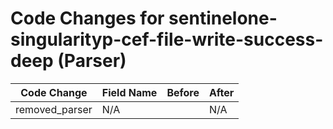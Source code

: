 # Code Changes for sentinelone-singularityp-cef-file-write-success-deep (Parser)

| Code Change | Field Name | Before | After |
|-------------|------------|--------|-------|
| removed_parser | N/A |  | N/A |